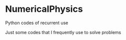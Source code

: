 # NumericalPhysics
Python codes of recurrent use

Just some codes that I frequently use to solve problems 
